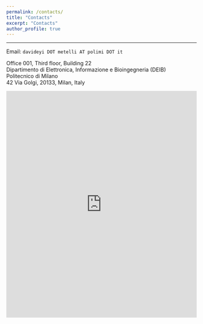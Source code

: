 ```yaml
---
permalink: /contacts/
title: "Contacts"
excerpt: "Contacts"
author_profile: true
---
```

---

Email:  `davideyi DOT metelli AT polimi DOT it`

Office 001, Third floor, Building 22
<br>Dipartimento di Elettronica, Informazione e Bioingegneria (DEIB)
<br>Politecnico di Milano
<br>42 Via Golgi, 20133, Milan, Italy

<div style="width: 100%"><iframe width="100%" height="600" frameborder="0" scrolling="no" marginheight="0" marginwidth="0" src="https://maps.google.com/maps?width=100%25&amp;height=600&amp;hl=en&amp;q=Via%20golgi%2042,%20milano+(DragonBanana%20office)&amp;t=&amp;z=14&amp;ie=UTF8&amp;iwloc=B&amp;output=embed"><a href="https://www.maps.ie/distance-area-calculator.html">measure acres/hectares on map</a></iframe></div>